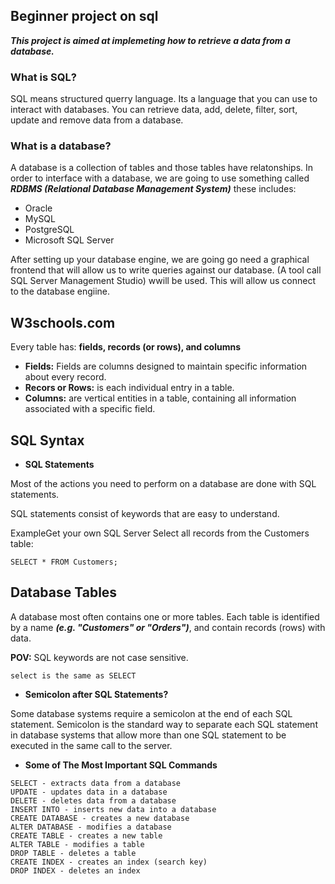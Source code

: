 ## **Beginner project on sql**
***This project is aimed at implemeting how to retrieve a data from a database.***

### **What is SQL?**
SQL means structured querry language. Its a language that you can use to interact with databases. You can retrieve data, add, delete, filter, sort, update and remove data from a database.

### **What is a database?**
A database is a collection of tables and those tables have relatonships.
In order to interface with a database, we are going to use something called ***RDBMS (Relational Database Management System)*** these includes:
- Oracle
- MySQL
- PostgreSQL
- Microsoft SQL Server

After setting up your database engine, we are going go need a graphical frontend that will allow us to write queries against our database. (A tool call SQL Server Management Studio) wwill be used. This will allow us connect to the database engiine.

## W3schools.com
Every table has: **fields, records (or rows), and columns**

- **Fields:** Fields are columns designed to maintain specific information about every record.
- **Recors or Rows:** is each individual entry in a table.
- **Columns:** are vertical entities in a table, containing all information associated with a specific field.


## SQL Syntax
- **SQL Statements**

Most of the actions you need to perform on a database are done with SQL statements.

SQL statements consist of keywords that are easy to understand.

ExampleGet your own SQL Server
Select all records from the Customers table:

```
SELECT * FROM Customers;
```

## Database Tables
A database most often contains one or more tables. 
Each table is identified by a name ***(e.g. "Customers" or "Orders")***, and contain records (rows) with data.

**POV:** SQL keywords are not case sensitive.

```
select is the same as SELECT
```

- **Semicolon after SQL Statements?**

Some database systems require a semicolon at the end of each SQL statement. Semicolon is the standard way to separate each SQL statement in database systems that allow more than one SQL statement to be executed in the same call to the server.

- **Some of The Most Important SQL Commands**

```
SELECT - extracts data from a database
UPDATE - updates data in a database
DELETE - deletes data from a database
INSERT INTO - inserts new data into a database
CREATE DATABASE - creates a new database
ALTER DATABASE - modifies a database
CREATE TABLE - creates a new table
ALTER TABLE - modifies a table
DROP TABLE - deletes a table
CREATE INDEX - creates an index (search key)
DROP INDEX - deletes an index
```